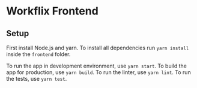 # Workflix Frontend

## Setup

First install Node.js and yarn.
To install all dependencies run `yarn install` inside the `frontend` folder.

To run the app in development environment, use `yarn start`.
To build the app for production, use `yarn build`.
To run the linter, use `yarn lint`.
To run the tests, use `yarn test`. 
